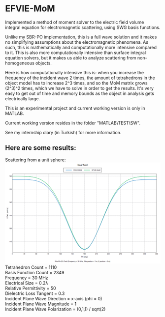 # EFVIE-MoM

Implemented a method of moment solver to the electric field volume integral equation for electromagnetic scattering, using SWG basis functions.

Unlike my SBR-PO implementation, this is a full wave solution and it makes no simplifying assumptions about the electromagnetic phenomena. As such, this is mathematically and computationally more intensive compared to it. This is also more computationally intensive than surface integral equation solvers, but it makes us able to analyze scattering from non-homogeneous objects.

Here is how computationally intensive this is: when you increase the frequency of the incident wave 2 times, the amount of tetrahedrons in the object model has to increase 2^3 times, and so the MoM matrix grows (2^3)^2 times, which we have to solve in order to get the results. It's very easy to get out of time and memory bounds as the object in analysis gets electrically large.

This is an experimental project and current working version is only in MATLAB.

Current working version resides in the folder "MATLAB\TEST\SW".

See my internship diary (in Turkish) for more information.

## Here are some results:

Scattering from a unit sphere:  
<img src="img/result.png">  
Tetrahedron Count = 1110  
Basis Function Count = 2349  
Frequency = 30 MHz  
Electrical Size = 0.2λ  
Relative Permittivity = 50  
Dielectric Loss Tangent = 0.3  
Incident Plane Wave Direction = x-axis (phi = 0)  
Incident Plane Wave Magnitude = 1  
Incident Plane Wave Polarization = (0,1,1) / sqrt(2)  

